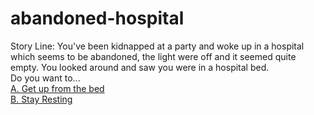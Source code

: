 # abandoned-hospital
Story Line: You've been kidnapped at a party and woke up in a hospital which seems to be abandoned, the light were off and it seemed quite empty. You looked around and saw you were in a hospital bed.  
Do you want to...   
  [A. Get up from the bed](../the-room/crazy-man)  
  [B. Stay Resting](../abandoned-hospital/you-hear-a-noise-close-by)

